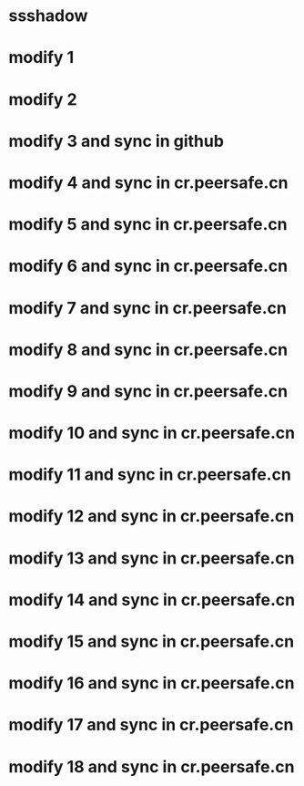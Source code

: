 # ssshadow
# modify 1
# modify 2
# modify 3 and sync in github
# modify 4 and sync in cr.peersafe.cn
# modify 5 and sync in cr.peersafe.cn
# modify 6 and sync in cr.peersafe.cn
# modify 7 and sync in cr.peersafe.cn
# modify 8 and sync in cr.peersafe.cn
# modify 9 and sync in cr.peersafe.cn
# modify 10 and sync in cr.peersafe.cn
# modify 11 and sync in cr.peersafe.cn
# modify 12 and sync in cr.peersafe.cn
# modify 13 and sync in cr.peersafe.cn
# modify 14 and sync in cr.peersafe.cn
# modify 15 and sync in cr.peersafe.cn
# modify 16 and sync in cr.peersafe.cn
# modify 17 and sync in cr.peersafe.cn
# modify 18 and sync in cr.peersafe.cn
